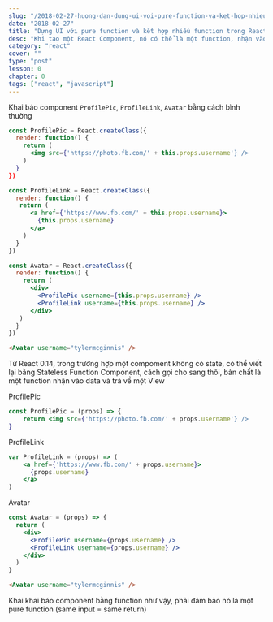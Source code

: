 ```yaml
---
slug: "/2018-02-27-huong-dan-dung-ui-voi-pure-function-va-ket-hop-nhieu-function"
date: "2018-02-27"
title: "Dựng UI với pure function và kết hợp nhiều function trong React"
desc: "Khi tạo một React Component, nó có thể là một function, nhận vào tham số, thay vì trả về giá trị, function này trả về UI"
category: "react"
cover: ""
type: "post"
lesson: 0
chapter: 0
tags: ["react", "javascript"]
---
```


Khai báo component `ProfilePic`, `ProfileLink`, `Avatar` bằng cách bình thường

```jsx
const ProfilePic = React.createClass({
  render: function() {
    return (
      <img src={'https://photo.fb.com/' + this.props.username'} />
    )
  }
})
```

```jsx
const ProfileLink = React.createClass({
  render: function() {
   return (
      <a href={'https://www.fb.com/' + this.props.username}>
        {this.props.username}
      </a>
    )
  }
})
```

```jsx
const Avatar = React.createClass({
  render: function() {
    return (
      <div>
        <ProfilePic username={this.props.username} />
        <ProfileLink username={this.props.username} />
      </div>
   )
  }
})
```

```html
<Avatar username="tylermcginnis" />
```

Từ React 0.14, trong trường hợp một compoment không có state, có thể viết lại bằng Stateless Function Component, cách gọi cho sang thôi, bản chất là một function nhận vào data và trả về một View

ProfilePic

```jsx
const ProfilePic = (props) => {
    return <img src={'https://photo.fb.com/' + props.username'} />
}
```

ProfileLink

```jsx
var ProfileLink = (props) => (
    <a href={'https://www.fb.com/' + props.username}>
      {props.username}
    </a>
)
```

Avatar

```jsx
const Avatar = (props) => {
  return (
    <div>
      <ProfilePic username={props.username} />
      <ProfileLink username={props.username} />
    </div>
  )
}
```

```html
<Avatar username="tylermcginnis" />
```


Khai khai báo component bằng function như vậy, phải đảm bảo nó là một pure function (same input = same return)